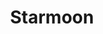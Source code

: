 ---
title: Starmoon
date: 
draft: false

# descripcion
description : Luna detalle estrellas

materials: Plata 925

color: Plateado

dimensions: 1,1 cm

code: 01-03-0270

type: "Aros"

categories: []

price: $1.520,00

# Images
# first image will be shown in the product page
images:
  # - image: "images/path_to_image"
  # La ubicacion de las imagenes es imagenes/Aros/Aros.Microcubic/01-03-0270-starmoon
  - image: "./images/aros/microcubic/01-03-0270-luna-detalle-estrellas_a.jpeg"
  - image: "./images/aros/microcubic/01-03-0270-luna-detalle-estrellas_b.jpeg"
---